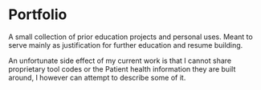 # Portfolio
A small collection of prior education projects and personal uses. 
Meant to serve mainly as justification for further education and resume building.

An unfortunate side effect of my current work is that I cannot share proprietary tool codes or the Patient health information they are built around,
I however can attempt to describe some of it. 
